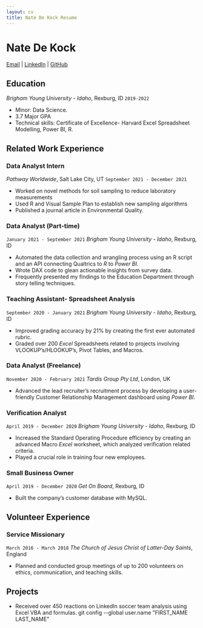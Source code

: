 ```yaml
---
layout: cv
title: Nate De Kock Resume
---
```

# Nate De Kock

<div id="webaddress">
<a href="dek18001@byui.edu">Email</a>
| <a href="https://www.linkedin.com/in/natedekock/">LinkedIn</a>
| <a href="https://github.com/Natedekock">GitHub</a>
</div>

<!-- https://www.monique.tech/the-art-of-markdown -->

## Education

_Brigham Young University - Idaho_, Rexburg, ID `2019-2022`

- Minor: Data Science.
- 3.7 Major GPA
- Technical skills: Certificate of Excellence- Harvard Excel Spreadsheet Modelling, Power BI, R.  

## Related Work Experience

### Data Analyst Intern

_Pathway Worldwide_, Salt Lake City, UT `September 2021 - December 2021`

- Worked on novel methods for soil sampling to reduce laboratory measurements
- Used R and Visual Sample Plan to establish new sampling algorithms
- Published a journal article in Environmental Quality.

### Data Analyst (Part-time)

`January 2021 - September 2021`
_Brigham Young University - Idaho_, Rexburg, ID

- Automated the data collection and wrangling process using an R script and an API connecting Qualtrics to *R* to *Power BI*.  
- Wrote DAX code to glean actionable insights from survey data. 
- Frequently presented my findings to the Education Department through story telling techniques. 


### Teaching Assistant- Spreadsheet Analysis

`September 2020 - January 2021`
_Brigham Young University - Idaho_, Rexburg, ID

- Improved grading accuracy by 21% by creating the first ever automated rubric.  
- Graded over 200 *Excel* Spreadsheets related to projects involving VLOOKUP’s/HLOOKUP’s, Pivot Tables, and Macros.  
 

### Data Analyst (Freelance)

`November 2020 - February 2021`
_Tardis Group Pty Ltd_, London, UK

- Advanced the lead recruiter’s recruitment process by developing a user-friendly Customer Relationship Management dashboard using *Power BI*. 

### Verification Analyst

`April 2019 - December 2020`
_Brigham Young University - Idaho_, Rexburg, ID

- Increased the Standard Operating Procedure efficiency by creating an advanced Macro *Excel* worksheet, which analyzed verification related criteria. 
- Played a crucial role in training four new employees. 


### Small Business Owner

`April 2019 - December 2020`
_Get On Board_, Rexburg, ID

- Built the company’s customer database with MySQL. 

## Volunteer Experience

### Service Missionary

`March 2016 - March 2018`
_The Church of Jesus Christ of Latter-Day Saints_, England

- Planned and conducted group meetings of up to 200 volunteers on ethics, communication, and teaching skills.

## Projects 

- Received over 450 reactions on LinkedIn soccer team analysis using Excel VBA and formulas. 
git config --global user.name "FIRST_NAME LAST_NAME"


<!-- ### Footer

Last updated: May 2013 -->
